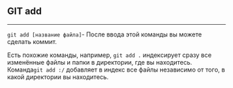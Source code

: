 ## GIT add
---
`git add [название файла]`- После ввода этой команды вы можете сделать коммит.

Есть похожие команды, например, `git add .` индексирует сразу все изменённые файлы и папки в директории, где вы находитесь.
Команда`git add :/` добавляет в индекс все файлы независимо от того, в какой директории вы находитесь.